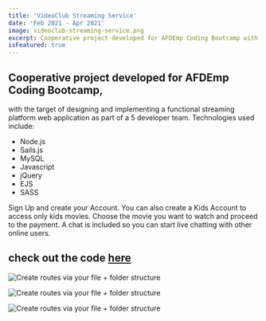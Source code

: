 ```yaml
---
title: 'VideoClub Streaming Service'
date: 'Feb 2021 - Apr 2021'
image: videoclub-streaming-service.png
excerpt: Cooperative project developed for AFDEmp Coding Bootcamp with the target of designing and implementing a functional streaming platform web application as part of a 5 developer team. Stack being used includes Node.js, Sails.js, MySQL, Javascript, jQeury, EJS, Sass
isFeatured: true
---
```


## Cooperative project developed for AFDEmp Coding Bootcamp,

with the target of designing and implementing a functional streaming platform web application as part of a 5 developer team.
Technologies used include: 
- Node.js
- Sails.js
- MySQL
- Javascript
- jQuery
- EJS
- SASS


Sign Up and create your Account. You can also create a Kids Account to access only kids movies. Choose the movie you want to watch and proceed to the payment. A chat is included so you can start live chatting with other online users.

## check out the code [here](https://github.com/projectario/VideoClub)


![Create routes via your file + folder structure](videoclub-streaming-service-movies.png)

![Create routes via your file + folder structure](videoclub-streaming-service-titanic.png)

![Create routes via your file + folder structure](videoclub-streaming-service-signup.png)

